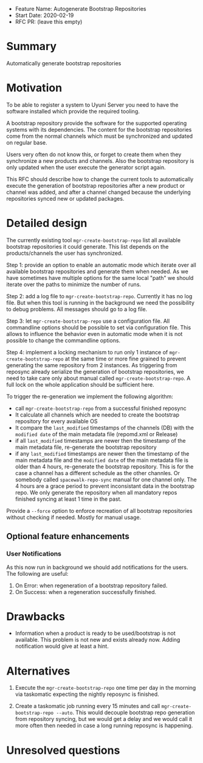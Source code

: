 - Feature Name: Autogenerate Bootstrap Repositories
- Start Date: 2020-02-19
- RFC PR: (leave this empty)

# Summary
[summary]: #summary

Automatically generate bootstrap repositories

# Motivation
[motivation]: #motivation

To be able to register a system to Uyuni Server you need to have the software installed which provide the required tooling.

A bootstrap repository provide the software for the supported operating systems with its dependencies. The content for the
bootstrap repositories come from the normal channels which must be synchronized and updated on regular base.

Users very often do not know this, or forget to create them when they synchronize a new products and channels.
Also the bootstrap repository is only updated when the user execute the generator script again.

This RFC should describe how to change the current tools to automatically 
execute the generation of bootstrap repositories after a new product or channel was added,
and after a channel changed because the underlying repositories synced new or updated packages.

# Detailed design
[design]: #detailed-design

The currently existing tool `mgr-create-bootstrap-repo` list all available bootstrap repositories it could generate.
This list depends on the products/channels the user has synchronized.

Step 1: provide an option to enable an automatic mode which iterate over all available bootstrap repositories and generate them
when needed. As we have sometimes have multiple options for the same local "path" we should iterate over the paths to minimize
the number of runs.

Step 2: add a log file to `mgr-create-bootstrap-repo`. Currently it has no log file. But when this tool is running in the background
we need the possibility to debug problems. All messages should go to a log file.

Step 3: let `mgr-create-bootstrap-repo` use a configuration file. All commandline options should be possible to set via
configuration file. This allows to influence the behavior even in automatic mode when it is not possible to change the commandline
options.

Step 4: implement a locking mechanism to run only 1 instance of `mgr-create-bootstrap-repo` at the same time or more fine grained
to prevent generating the same repository from 2 instances. As triggering from reposync already serialize the generation of bootstrap
repositories, we need to take care only about manual called `mgr-create-bootstrap-repo`. A full lock on the whole application
should be sufficient here.

To trigger the re-generation we implement the following algorithm:

- call `mgr-create-bootstrap-repo` from a successful finished reposync
- It calculate all channels which are needed to create the bootstrap repository for every available OS
- It compare the `last_modified` timestamps of the channels (DB) with the `modified date` of the main metadata file
  (repomd.xml or Release)
- if all `last_modified` timestamps are newer then the timestamp of the main metadata file, re-generate the bootstrap repository
- if any `last_modified` timestamps are newer then the timestamp of the main metadata file and the `modified date` of the main metadata
  file is older than 4 hours, re-generate the bootstrap repository. This is for the case a channel has a different schedule as the other
  channles. Or somebody called `spacewalk-repo-sync` manual for one channel only. The 4 hours are a grace period to prevent inconsistant
  data in the bootstrap repo. We only generate the repository when all mandatory repos finished syncing at least 1 time in the past.

Provide a `--force` option to enforce recreation of all bootstrap repositories without checking if needed. Mostly for manual usage.


## Optional feature enhancements
[optional]: #optional

### User Notifications

As this now run in background we should add notifications for the users. The following are useful:

1. On Error: when regeneration of a bootstrap repository failed.
2. On Success: when a regeneration successfully finished.


# Drawbacks
[drawbacks]: #drawbacks

- Information when a product is ready to be used/bootstrap is not available. This problem is not new and exists already now.
  Adding notification would give at least a hint.


# Alternatives
[alternatives]: #alternatives

1. Execute the `mgr-create-bootstrap-repo` one time per day in the morning via taskomatic expecting the nightly reposync is finished.

2. Create a taskomatic job running every 15 minutes and call `mgr-create-bootstrap-repo --auto`. This would decouple bootstrap repo generation
   from repository syncing, but we would get a delay and we would call it more often then needed in case a long running reposync is happening.


# Unresolved questions
[unresolved]: #unresolved-questions

